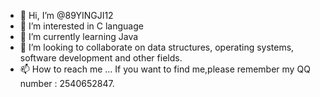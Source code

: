 - 👋 Hi, I’m @89YINGJI12
- 👀 I’m interested in C language
- 🌱 I’m currently learning Java
- 💞️ I’m looking to collaborate on data structures, operating systems, software development and other fields.
- 📫 How to reach me ...
      If you want to find me,please remember my QQ number : 2540652847.

<!---
89YINGJI12/89YINGJI12 is a ✨ special ✨ repository because its `README.md` (this file) appears on your GitHub profile.
You can click the Preview link to take a look at your changes.
--->
